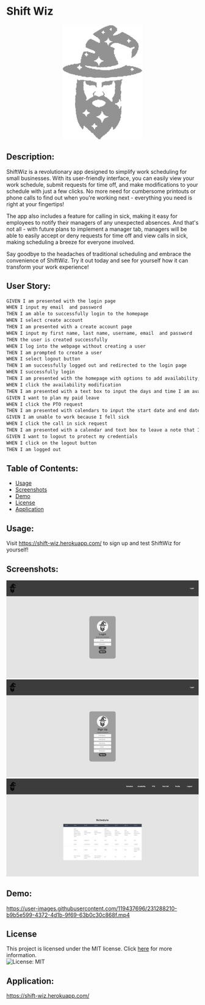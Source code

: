 # Shift Wiz
<p align="center">
  <img height="300" src="./assets/images/ShiftWizGrey.png">
</p>

## Description:
ShiftWiz is a revolutionary app designed to simplify work scheduling for small businesses. With its user-friendly interface, you can easily view your work schedule, submit requests for time off, and make modifications to your schedule with just a few clicks. No more need for cumbersome printouts or phone calls to find out when you're working next - everything you need is right at your fingertips!

The app also includes a feature for calling in sick, making it easy for employees to notify their managers of any unexpected absences. And that's not all - with future plans to implement a manager tab, managers will be able to easily accept or deny requests for time off and view calls in sick, making scheduling a breeze for everyone involved.

Say goodbye to the headaches of traditional scheduling and embrace the convenience of ShiftWiz. Try it out today and see for yourself how it can transform your work experience!

## User Story:
```md
GIVEN I am presented with the login page
WHEN I input my email  and password
THEN I am able to successfully login to the homepage
WHEN I select create account 
THEN I am presented with a create account page
WHEN I input my first name, last name, username, email  and password
THEN the user is created successfully
WHEN I log into the webpage without creating a user 
THEN I am prompted to create a user
WHEN I select logout button
THEN I am successfully logged out and redirected to the login page 
WHEN I successfully login
THEN I am presented with the homepage with options to add availability, PTO request and request to call in sick
WHEN I click the availability modification
THEN I am presented with a text box to input the days and time I am available to work
GIVEN I want to plan my paid leave
WHEN I click the PTO request
THEN I am presented with calendars to input the start date and end date I want to ask for paid leave
GIVEN I am unable to work because I fell sick
WHEN I click the call in sick request
THEN I am presented with a calendar and text box to leave a note that I am sick on that day
GIVEN I want to logout to protect my credentials
WHEN I click on the logout button
THEN I am logged out
```

## Table of Contents:

* [Usage](#usage)
* [Screenshots](#screenshots)
* [Demo](#Demo)
* [License](#license)
* [Application](#application)

## Usage:

Visit https://shift-wiz.herokuapp.com/ to sign up and test ShiftWiz for yourself!

## Screenshots:
![Screenshot of Application](./assets/images/screenshot.png)
![Screenshot of Application](./assets/images/screenshot1.png)
![Screenshot of Application](./assets/images/screenshot2.png)

## Demo:
https://user-images.githubusercontent.com/119437696/231288210-b9b5e599-4372-4d1b-9f69-63b0c30c868f.mp4


## License

This project is licensed under the MIT license. Click [here](https://opensource.org/licenses/MIT) for more information.<br>
![License: MIT](https://img.shields.io/badge/License-MIT-yellow.svg)

## Application:
https://shift-wiz.herokuapp.com/
